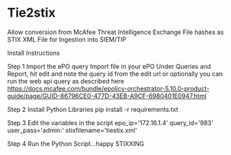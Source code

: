 # Tie2stix
Allow conversion from McAfee Threat Intelligence Exchange File hashes as STIX XML File for Ingestion into SIEM/TIP

Install Instructions

Step 1
Import the ePO query Import file in your ePO Under Queries and Report, hit edit and note the query id from the edit url or optionally you can run the web api query as described here https://docs.mcafee.com/bundle/epolicy-orchestrator-5.10.0-product-guide/page/GUID-86796CE0-477D-43EB-A9CF-6980401E0947.html

Step 2
Install Python Libraries pip install -r requirements.txt

Step 3
Edit the variables in the script epo_ip='172.16.1.4' query_id='983' user_pass='admin:' stixfilename='tiestix.xml'

Step 4
Run the Python Script...happy STIXXING


